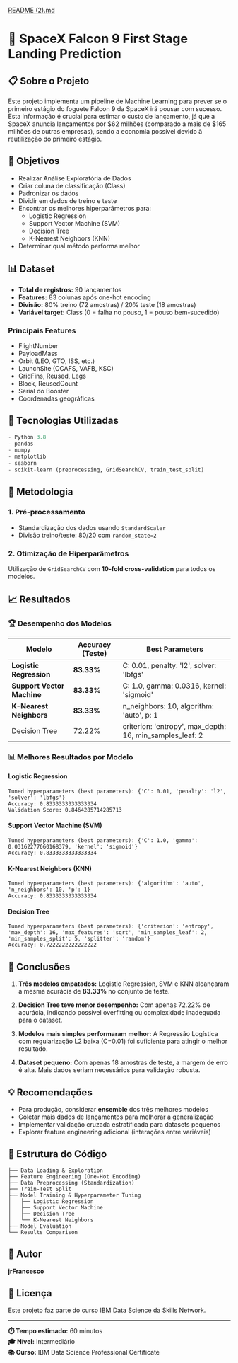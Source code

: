 [README (2).md](https://github.com/user-attachments/files/22651463/README.2.md)
# 🚀 SpaceX Falcon 9 First Stage Landing Prediction

## 📋 Sobre o Projeto

Este projeto implementa um pipeline de Machine Learning para prever se o primeiro estágio do foguete Falcon 9 da SpaceX irá pousar com sucesso. Esta informação é crucial para estimar o custo de lançamento, já que a SpaceX anuncia lançamentos por $62 milhões (comparado a mais de $165 milhões de outras empresas), sendo a economia possível devido à reutilização do primeiro estágio.

## 🎯 Objetivos

- Realizar Análise Exploratória de Dados
- Criar coluna de classificação (Class)
- Padronizar os dados
- Dividir em dados de treino e teste
- Encontrar os melhores hiperparâmetros para:
  - Logistic Regression
  - Support Vector Machine (SVM)
  - Decision Tree
  - K-Nearest Neighbors (KNN)
- Determinar qual método performa melhor

## 📊 Dataset

- **Total de registros:** 90 lançamentos
- **Features:** 83 colunas após one-hot encoding
- **Divisão:** 80% treino (72 amostras) / 20% teste (18 amostras)
- **Variável target:** Class (0 = falha no pouso, 1 = pouso bem-sucedido)

### Principais Features

- FlightNumber
- PayloadMass
- Orbit (LEO, GTO, ISS, etc.)
- LaunchSite (CCAFS, VAFB, KSC)
- GridFins, Reused, Legs
- Block, ReusedCount
- Serial do Booster
- Coordenadas geográficas

## 🔧 Tecnologias Utilizadas

```python
- Python 3.8
- pandas
- numpy
- matplotlib
- seaborn
- scikit-learn (preprocessing, GridSearchCV, train_test_split)
```

## 🧪 Metodologia

### 1. Pré-processamento
- Standardização dos dados usando `StandardScaler`
- Divisão treino/teste: 80/20 com `random_state=2`

### 2. Otimização de Hiperparâmetros
Utilização de `GridSearchCV` com **10-fold cross-validation** para todos os modelos.

## 📈 Resultados

### 🏆 Desempenho dos Modelos

| Modelo | Accuracy (Teste) | Best Parameters |
|--------|------------------|-----------------|
| **Logistic Regression** | **83.33%** | C: 0.01, penalty: 'l2', solver: 'lbfgs' |
| **Support Vector Machine** | **83.33%** | C: 1.0, gamma: 0.0316, kernel: 'sigmoid' |
| **K-Nearest Neighbors** | **83.33%** | n_neighbors: 10, algorithm: 'auto', p: 1 |
| Decision Tree | 72.22% | criterion: 'entropy', max_depth: 16, min_samples_leaf: 2 |

### 📊 Melhores Resultados por Modelo

#### Logistic Regression
```
Tuned hyperparameters (best parameters): {'C': 0.01, 'penalty': 'l2', 'solver': 'lbfgs'}
Accuracy: 0.8333333333333334
Validation Score: 0.8464285714285713
```

#### Support Vector Machine (SVM)
```
Tuned hyperparameters (best parameters): {'C': 1.0, 'gamma': 0.03162277660168379, 'kernel': 'sigmoid'}
Accuracy: 0.8333333333333334
```

#### K-Nearest Neighbors (KNN)
```
Tuned hyperparameters (best parameters): {'algorithm': 'auto', 'n_neighbors': 10, 'p': 1}
Accuracy: 0.8333333333333334
```

#### Decision Tree
```
Tuned hyperparameters (best parameters): {'criterion': 'entropy', 'max_depth': 16, 'max_features': 'sqrt', 'min_samples_leaf': 2, 'min_samples_split': 5, 'splitter': 'random'}
Accuracy: 0.7222222222222222
```

## 🎯 Conclusões

1. **Três modelos empatados:** Logistic Regression, SVM e KNN alcançaram a mesma acurácia de **83.33%** no conjunto de teste.

2. **Decision Tree teve menor desempenho:** Com apenas 72.22% de acurácia, indicando possível overfitting ou complexidade inadequada para o dataset.

3. **Modelos mais simples performaram melhor:** A Regressão Logística com regularização L2 baixa (C=0.01) foi suficiente para atingir o melhor resultado.

4. **Dataset pequeno:** Com apenas 18 amostras de teste, a margem de erro é alta. Mais dados seriam necessários para validação robusta.

## 💡 Recomendações

- Para produção, considerar **ensemble** dos três melhores modelos
- Coletar mais dados de lançamentos para melhorar a generalização
- Implementar validação cruzada estratificada para datasets pequenos
- Explorar feature engineering adicional (interações entre variáveis)

## 📝 Estrutura do Código

```
├── Data Loading & Exploration
├── Feature Engineering (One-Hot Encoding)
├── Data Preprocessing (Standardization)
├── Train-Test Split
├── Model Training & Hyperparameter Tuning
│   ├── Logistic Regression
│   ├── Support Vector Machine
│   ├── Decision Tree
│   └── K-Nearest Neighbors
├── Model Evaluation
└── Results Comparison
```

## 👤 Autor

**jrFrancesco**

## 📄 Licença

Este projeto faz parte do curso IBM Data Science da Skills Network.

---

**⏱️ Tempo estimado:** 60 minutos  
**🎓 Nível:** Intermediário  
**📚 Curso:** IBM Data Science Professional Certificate
